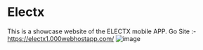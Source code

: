 # Electx
This is a showcase website of the ELECTX mobile APP. 
Go Site :- https://electx1.000webhostapp.com/
![image](https://user-images.githubusercontent.com/100085288/205478793-957abe59-1467-4ede-b3b3-873f01c91cb5.png)
